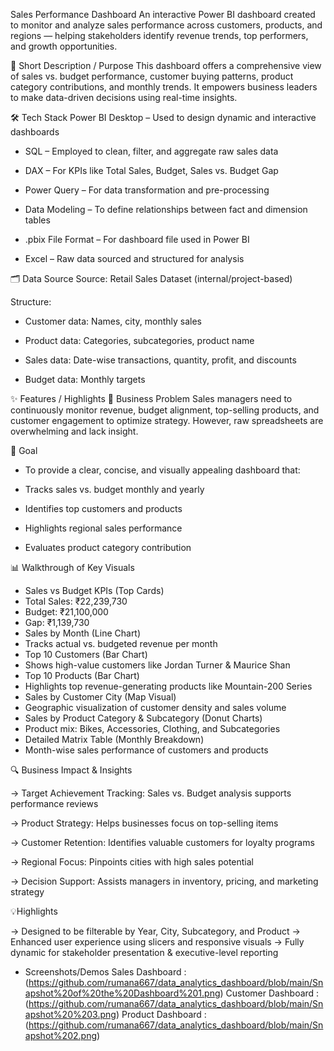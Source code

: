 Sales Performance Dashboard
An interactive Power BI dashboard created to monitor and analyze sales performance across customers, products, and regions — helping stakeholders identify revenue trends, top performers, and growth opportunities.

📌 Short Description / Purpose
This dashboard offers a comprehensive view of sales vs. budget performance, customer buying patterns, product category contributions, and monthly trends. It empowers business leaders to make data-driven decisions using real-time insights.

🛠 Tech Stack
Power BI Desktop – Used to design dynamic and interactive dashboards

* SQL – Employed to clean, filter, and aggregate raw sales data

* DAX – For KPIs like Total Sales, Budget, Sales vs. Budget Gap

* Power Query – For data transformation and pre-processing

* Data Modeling – To define relationships between fact and dimension tables

* .pbix File Format – For dashboard file used in Power BI

* Excel – Raw data sourced and structured for analysis

🗂️ Data Source
Source: Retail Sales Dataset (internal/project-based)

Structure:

* Customer data: Names, city, monthly sales

* Product data: Categories, subcategories, product name

* Sales data: Date-wise transactions, quantity, profit, and discounts

* Budget data: Monthly targets

✨ Features / Highlights
💼 Business Problem
Sales managers need to continuously monitor revenue, budget alignment, top-selling products, and customer engagement to optimize strategy. However, raw spreadsheets are overwhelming and lack insight.

🎯 Goal

* To provide a clear, concise, and visually appealing dashboard that:

* Tracks sales vs. budget monthly and yearly

* Identifies top customers and products

* Highlights regional sales performance

* Evaluates product category contribution

📊 Walkthrough of Key Visuals

* Sales vs Budget KPIs (Top Cards)
* Total Sales: ₹22,239,730
* Budget: ₹21,100,000
* Gap: ₹1,139,730
* Sales by Month (Line Chart)
* Tracks actual vs. budgeted revenue per month
* Top 10 Customers (Bar Chart)
* Shows high-value customers like Jordan Turner & Maurice Shan
* Top 10 Products (Bar Chart)
* Highlights top revenue-generating products like Mountain-200 Series
* Sales by Customer City (Map Visual)
* Geographic visualization of customer density and sales volume
* Sales by Product Category & Subcategory (Donut Charts)
* Product mix: Bikes, Accessories, Clothing, and Subcategories
* Detailed Matrix Table (Monthly Breakdown)
* Month-wise sales performance of customers and products

🔍 Business Impact & Insights

-> Target Achievement Tracking: Sales vs. Budget analysis supports performance reviews

-> Product Strategy: Helps businesses focus on top-selling items

-> Customer Retention: Identifies valuable customers for loyalty programs

-> Regional Focus: Pinpoints cities with high sales potential

-> Decision Support: Assists managers in inventory, pricing, and marketing strategy

💡Highlights

-> Designed to be filterable by Year, City, Subcategory, and Product
-> Enhanced user experience using slicers and responsive visuals
-> Fully dynamic for stakeholder presentation & executive-level reporting

* Screenshots/Demos
Sales Dashboard : (https://github.com/rumana667/data_analytics_dashboard/blob/main/Snapshot%20of%20the%20Dashboard%201.png)
Customer Dashboard : (https://github.com/rumana667/data_analytics_dashboard/blob/main/Snapshot%20%203.png)
Product Dashboard : (https://github.com/rumana667/data_analytics_dashboard/blob/main/Snapshot%202.png)
